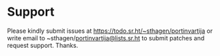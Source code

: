 # Support

Please kindly submit issues at https://todo.sr.ht/~sthagen/portinvartija or write email to ~sthagen/portinvartija@lists.sr.ht to submit patches and request support. Thanks.
